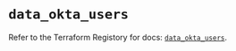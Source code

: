 # `data_okta_users`

Refer to the Terraform Registory for docs: [`data_okta_users`](https://registry.terraform.io/providers/okta/okta/4.1.0/docs/data-sources/users).
